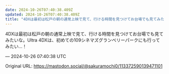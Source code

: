 ```yaml
---
date: 2024-10-26T07:40:38.409Z
updated: 2024-10-26T07:40:38.409Z
title: "4DXは最初は松戸の朝の通常上映で見て、行ける時間を見つけてお台場でも見てみたい[...]"
---
```


<p>4DXは最初は松戸の朝の通常上映で見て、行ける時間を見つけてお台場でも見てみたいな。Ultra 4DXは、初めての109シネマズグランベリーパークにも行ってみたい…！</p>

&mdash; 2024-10-26 07:40:38 UTC

Original URL: https://mastodon.social/@sakuramochi0/113372590139471101
